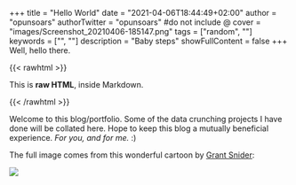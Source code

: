 +++
title = "Hello World"
date = "2021-04-06T18:44:49+02:00"
author = "opunsoars"
authorTwitter = "opunsoars" #do not include @
cover = "images/Screenshot_20210406-185147.png"
tags = ["random", ""]
keywords = ["", ""]
description = "Baby steps"
showFullContent = false
+++
Well, hello there.

{{< rawhtml >}}
  <p class="speshal-fancy-custom">
    This is <strong>raw HTML</strong>, inside Markdown.
  </p>
{{< /rawhtml >}}

Welcome to this blog/portfolio. Some of the data crunching projects I have done will be collated here. Hope to keep this blog a mutually beneficial experience.
_For you, and for me._ :) 


The full image comes from this wonderful cartoon by [Grant Snider](http://www.incidentalcomics.com/): 

![](/images/Screenshot_20210406-185147-full.png)